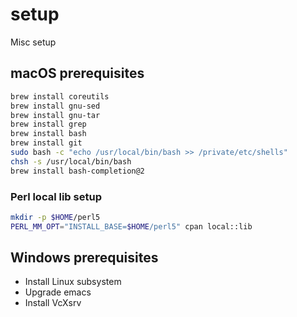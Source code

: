 # setup

Misc setup

## macOS prerequisites

```sh
brew install coreutils
brew install gnu-sed
brew install gnu-tar
brew install grep
brew install bash
brew install git
sudo bash -c "echo /usr/local/bin/bash >> /private/etc/shells"
chsh -s /usr/local/bin/bash
brew install bash-completion@2
```

### Perl local lib setup

```sh
mkdir -p $HOME/perl5
PERL_MM_OPT="INSTALL_BASE=$HOME/perl5" cpan local::lib
```

## Windows prerequisites

* Install Linux subsystem
* Upgrade emacs
* Install VcXsrv
